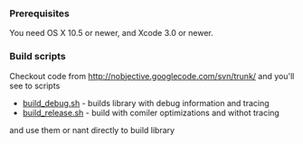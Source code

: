 ### Prerequisites ###

You need OS X 10.5 or newer, and Xcode 3.0 or newer.

### Build scripts ###

Checkout code from http://nobjective.googlecode.com/svn/trunk/ and you'll see to scripts
  * [build\_debug.sh](http://code.google.com/p/nobjective/source/browse/trunk/build_debug.sh) - builds library with debug information and tracing
  * [build\_release.sh](http://code.google.com/p/nobjective/source/browse/trunk/build_release.sh) - build with comiler optimizations and withot tracing

and use them or nant directly to build library